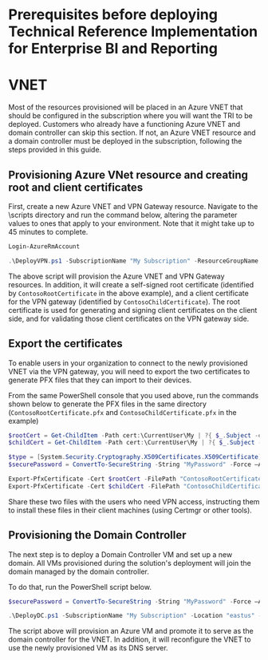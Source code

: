 ﻿# Prerequisites before deploying Technical Reference Implementation for Enterprise BI and Reporting

# VNET

Most of the resources provisioned will be placed in an Azure VNET that should be configured in the subscription where you will want the TRI to be deployed. Customers who already have a functioning Azure VNET and domain controller can skip this section. If not, an Azure VNET resource and a domain controller must be deployed in the subscription, following the steps provided in this guide.

## Provisioning Azure VNet resource and creating root and client certificates

First, create a new Azure VNET and VPN Gateway resource. Navigate to the <source root>\scripts directory and run the command below, altering the parameter values to ones that apply to your environment. Note that it might take up to 45 minutes to complete.

```PowerShell
Login-AzureRmAccount

.\DeployVPN.ps1 -SubscriptionName "My Subscription" -ResourceGroupName "ContosoVNetGroup" -Location "eastus" -VNetName "ContosoVNet" -VNetGatewayName "ContosoGateway" -AddressPrefix "10.254.0.0/16" -GatewaySubnetPrefix "10.254.1.0/24" -OnpremiseVPNClientSubnetPrefix "192.168.200.0/24" -RootCertificateName "ContosoRootCertificate" -ChildCertificateName "ContosoChildCertificate"
```

The above script will provision the Azure VNET and VPN Gateway resources. In addition, it will create a self-signed root certificate (identified by ```ContosoRootCertificate``` in the above example), and a client certificate for the VPN gateway (identified by ```ContosoChildCertificate```). The root certificate is used for generating and signing client certificates on the client side, and for validating those client certificates on the VPN gateway side.

## Export the certificates

To enable users in your organization to connect to the newly provisioned VNET via the VPN gateway, you will need to export the two certificates to generate PFX files that they can import to their devices.

From the same PowerShell console that you used above, run the commands shown below to generate the PFX files in the same directory (```ContosoRootCertificate.pfx``` and ```ContosoChildCertificate.pfx``` in the example)

```PowerShell
$rootCert = Get-ChildItem -Path cert:\CurrentUser\My | ?{ $_.Subject -eq "CN=ContosoRootCertificate" }
$childCert = Get-ChildItem -Path cert:\CurrentUser\My | ?{ $_.Subject -eq "CN=ContosoChildCertificate" }

$type = [System.Security.Cryptography.X509Certificates.X509Certificate]::pfx
$securePassword = ConvertTo-SecureString -String "MyPassword" -Force –AsPlainText

Export-PfxCertificate -Cert $rootCert -FilePath "ContosoRootCertificate.pfx" -Password $securePassword -Verbose
Export-PfxCertificate -Cert $childCert -FilePath "ContosoChildCertificate.pfx" -Password $securePassword -Verbose
```
Share these two files with the users who need VPN access, instructing them to install these files in their client machines (using Certmgr or other tools).

## Provisioning the Domain Controller

The next step is to deploy a Domain Controller VM and set up a new domain. All VMs provisioned during the solution's deployment will join the domain managed by the domain controller.

To do that, run the PowerShell script below.

```PowerShell
$securePassword = ConvertTo-SecureString -String "MyPassword" -Force –AsPlainText

.\DeployDC.ps1 -SubscriptionName "My Subscription" -Location "eastus" -ResourceGroupName "ContosoVNetGroup" -VNetName "ContosoVNet" -DomainName "contosodomain.ms" -DnsVmName "contosodns" -DomainUserName "MyUser" -DomainUserPassword $securePassword
```

The script above will provision an Azure VM and promote it to serve as the domain controller for the VNET. In addition, it will reconfigure the VNET to use the newly provisioned VM as its DNS server.